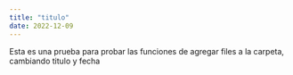 ```yaml
---
title: "titulo"
date: 2022-12-09
---
```

Esta es una prueba para probar las funciones de agregar files a la carpeta, cambiando titulo y fecha
